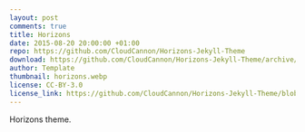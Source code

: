 ```yaml
---
layout: post
comments: true
title: Horizons
date: 2015-08-20 20:00:00 +01:00
repo: https://github.com/CloudCannon/Horizons-Jekyll-Theme
download: https://github.com/CloudCannon/Horizons-Jekyll-Theme/archive/master.zip
author: Template
thumbnail: horizons.webp
license: CC-BY-3.0
license_link: https://github.com/CloudCannon/Horizons-Jekyll-Theme/blob/master/LICENSE.txt
---
```


Horizons theme.
